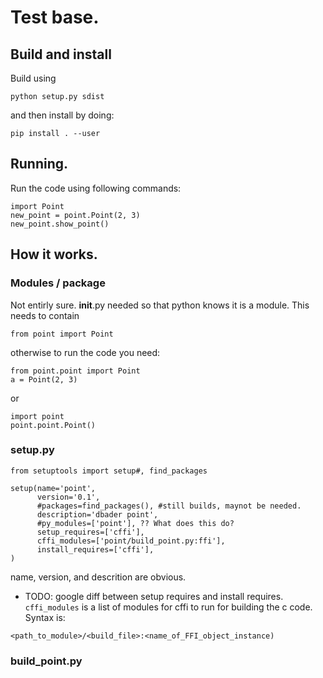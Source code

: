 # Test base.

## Build and install
Build using
```
python setup.py sdist
```

and then install by doing:

```
pip install . --user
```


## Running.

Run the code using following commands:

```
import Point
new_point = point.Point(2, 3)
new_point.show_point()
```


## How it works.

### Modules / package
Not entirly sure. __init__.py needed so that python knows it is a module. This needs to contain
```
from point import Point
```
otherwise to run the code you need:

```
from point.point import Point
a = Point(2, 3)
```
or
```
import point
point.point.Point()
```

### setup.py

```
from setuptools import setup#, find_packages

setup(name='point',
      version='0.1',
      #packages=find_packages(), #still builds, maynot be needed.
      description='dbader point',
      #py_modules=['point'], ?? What does this do?
      setup_requires=['cffi'],
      cffi_modules=['point/build_point.py:ffi'],
      install_requires=['cffi'],
)
```
name, version, and descrition are obvious.
- TODO: google diff between setup requires and install requires.
```cffi_modules``` is a list of modules for cffi to run for building the c code. Syntax is:
```
<path_to_module>/<build_file>:<name_of_FFI_object_instance)
```


### build_point.py

